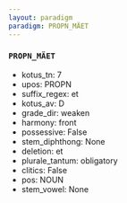 ```yaml
---
layout: paradigm
paradigm: PROPN_MÄET
---
```

### ` PROPN_MÄET `


* kotus_tn: 7
* upos: PROPN
* suffix_regex: et
* kotus_av: D
* grade_dir: weaken
* harmony: front
* possessive: False
* stem_diphthong: None
* deletion: et
* plurale_tantum: obligatory
* clitics: False
* pos: NOUN
* stem_vowel: None
